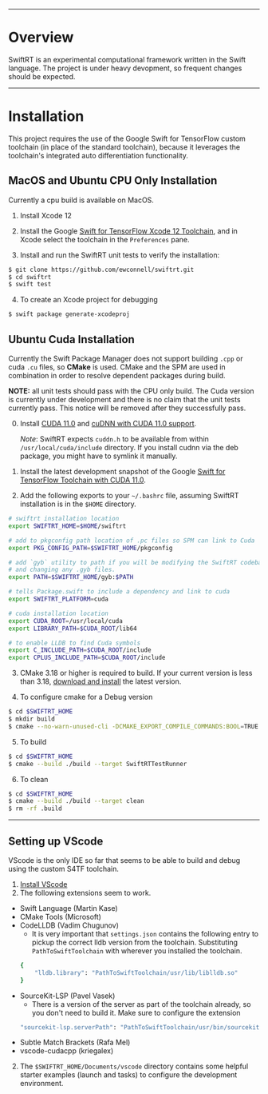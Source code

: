 ***
# Overview
SwiftRT is an experimental computational framework written in the Swift language. The project is under heavy devopment, so frequent changes should be expected.

***
# Installation
This project requires the use of the Google Swift for TensorFlow custom toolchain (in place of the standard toolchain), because it leverages the toolchain's integrated auto differentiation functionality.

## MacOS and Ubuntu CPU Only Installation
Currently a cpu build is available on MacOS.

1) Install Xcode 12
2) Install the Google [Swift for TensorFlow Xcode 12 Toolchain](https://github.com/tensorflow/swift/blob/master/Installation.md), and in Xcode select the toolchain in the `Preferences` pane.

3) Install and run the SwiftRT unit tests to verify the installation:
```sh
$ git clone https://github.com/ewconnell/swiftrt.git
$ cd swiftrt
$ swift test
```
4) To create an Xcode project for debugging
```sh
$ swift package generate-xcodeproj
```

## Ubuntu Cuda Installation
Currently the Swift Package Manager does not support building `.cpp` or cuda `.cu` files, so **CMake** is used. CMake and the SPM are used in combination in order to resolve dependent packages during build.

**NOTE:** all unit tests should pass with the CPU only build. The Cuda version is currently under development and there is no claim that the unit tests currently pass. This notice will be removed after they successfully pass.

0) Install [CUDA 11.0](https://developer.nvidia.com/cuda-11.0-download-archive) and [cuDNN with CUDA 11.0 support](https://developer.nvidia.com/cudnn).

   *Note*: SwiftRT expects `cuddn.h` to be available from within `/usr/local/cuda/include` directory. If you install cudnn via the deb package, you might have to symlink it manually.

1) Install the latest development snapshot of the Google [Swift for TensorFlow Toolchain with CUDA 11.0](https://github.com/tensorflow/swift/blob/master/Installation.md).

2) Add the following exports to your `~/.bashrc` file, assuming SwiftRT installation is in the `$HOME` directory. 
```bash
# swiftrt installation location
export SWIFTRT_HOME=$HOME/swiftrt

# add to pkgconfig path location of .pc files so SPM can link to Cuda
export PKG_CONFIG_PATH=$SWIFTRT_HOME/pkgconfig

# add `gyb` utility to path if you will be modifying the SwiftRT codebase
# and changing any .gyb files.
export PATH=$SWIFTRT_HOME/gyb:$PATH

# tells Package.swift to include a dependency and link to cuda
export SWIFTRT_PLATFORM=cuda

# cuda installation location
export CUDA_ROOT=/usr/local/cuda
export LIBRARY_PATH=$CUDA_ROOT/lib64

# to enable LLDB to find Cuda symbols
export C_INCLUDE_PATH=$CUDA_ROOT/include
export CPLUS_INCLUDE_PATH=$CUDA_ROOT/include

```
3) CMake 3.18 or higher is required to build. If your current version is less than 3.18, [download and install](https://cmake.org/download/) the latest version.

4) To configure cmake for a Debug version
```sh
$ cd $SWIFTRT_HOME
$ mkdir build
$ cmake --no-warn-unused-cli -DCMAKE_EXPORT_COMPILE_COMMANDS:BOOL=TRUE -DCMAKE_BUILD_TYPE:STRING=Debug -DCMAKE_C_COMPILER:FILEPATH=$SWIFT_HOME/usr/bin/clang-10 -H$SWIFTRT_HOME -B$SWIFTRT_HOME/build -DSWIFTRT_ENABLE_CUDA:BOOL=YES -G Ninja
```
5) To build
```sh
$ cd $SWIFTRT_HOME
$ cmake --build ./build --target SwiftRTTestRunner
```
6) To clean
```sh
$ cd $SWIFTRT_HOME
$ cmake --build ./build --target clean
$ rm -rf .build
```

***
## Setting up VScode
VScode is the only IDE so far that seems to be able to build and debug using the custom S4TF toolchain. 

1) [Install VScode](https://code.visualstudio.com/download)
2) The following extensions seem to work.
* Swift Language (Martin Kase)
* CMake Tools (Microsoft)
* CodeLLDB (Vadim Chugunov)
    - It is very important that `settings.json` contains the following entry to pickup the correct lldb version from the toolchain. Substituting `PathToSwiftToolchain` with wherever you installed the toolchain.
    ```sh
    {
        "lldb.library": "PathToSwiftToolchain/usr/lib/liblldb.so"
    }
    ```
* SourceKit-LSP (Pavel Vasek)
    - There is a version of the server as part of the toolchain already, so you don't need to build it. Make sure to configure the extension
    ```sh
    "sourcekit-lsp.serverPath": "PathToSwiftToolchain/usr/bin/sourcekit-lsp"
    ```
* Subtle Match Brackets (Rafa Mel)
* vscode-cudacpp (kriegalex)

2) The `$SWIFTRT_HOME/Documents/vscode` directory contains some helpful starter examples (launch and tasks) to configure the development environment.
